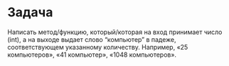 # Задача
Написать метод/функцию, который/которая на вход принимает число (int), а на выходе выдает слово “компьютер” в падеже, соответствующем указанному количеству. Например, «25 компьютеров», «41 компьютер», «1048 компьютеров».
